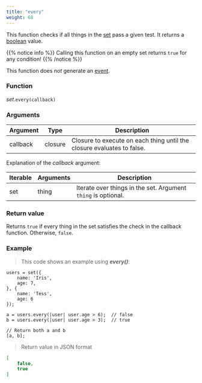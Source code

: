```yaml
---
title: "every"
weight: 68
---
```


This function checks if all things in the [set](..) pass a given test. It returns a [boolean](../../bool) value.

{{% notice info %}}
Calling this function on an empty set returns `true` for any condition!
{{% /notice %}}

This function does *not* generate an [event](../../../overview/events).

### Function

*set*.`every(callback)`

### Arguments

Argument | Type | Description
-------- | ---- | -----------
callback | closure | Closure to execute on each thing until the closure evaluates to false.

Explanation of the *callback* argument:

Iterable | Arguments   | Description
-------- | ----------- | -----------
set      | thing | Iterate over things in the set. Argument `thing` is optional.

### Return value

Returns `true` if every thing in the set satisfies the check in the callback function. Otherwise, `false`.

### Example

> This code shows an example using ***every()***:

```thingsdb,json_response
users = set({
    name: 'Iris',
    age: 7,
}, {
    name: 'Tess',
    age: 6
});

a = users.every(|user| user.age > 6);  // false
b = users.every(|user| user.age > 3);  // true

// Return both a and b
[a, b];
```

> Return value in JSON format

```json
[
    false,
    true
]
```
